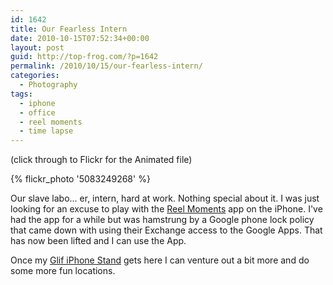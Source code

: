 ```yaml
---
id: 1642
title: Our Fearless Intern
date: 2010-10-15T07:52:34+00:00
layout: post
guid: http://top-frog.com/?p=1642
permalink: /2010/10/15/our-fearless-intern/
categories:
  - Photography
tags:
  - iphone
  - office
  - reel moments
  - time lapse
---
```

(click through to Flickr for the Animated file)

{% flickr_photo '5083249268' %}

Our slave labo… er, intern, hard at work. Nothing special about it. I was just looking for an excuse to play with the [Reel Moments](http://itunes.apple.com/us/app/reelmoments/id331259893?mt=8) app on the iPhone. I've had the app for a while but was hamstrung by a Google phone lock policy that came down with using their Exchange access to the Google Apps. That has now been lifted and I can use the App.

Once my [Glif iPhone Stand](http://www.kickstarter.com/projects/danprovost/glif-iphone-4-tripod-mount-and-stand) gets here I can venture out a bit more and do some more fun locations.